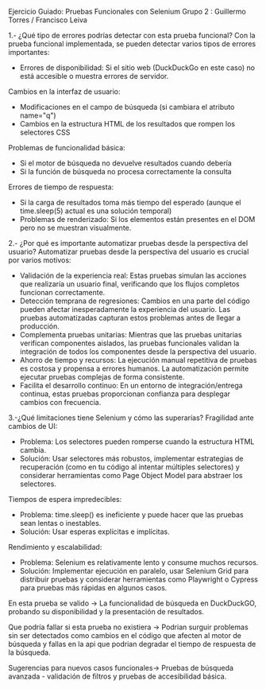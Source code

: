 Ejercicio Guiado: Pruebas Funcionales con Selenium
Grupo 2 : Guillermo Torres / Francisco Leiva

1.- ¿Qué tipo de errores podrías detectar con esta prueba funcional?
Con la prueba funcional implementada, se pueden detectar varios tipos de errores importantes:
  * Errores de disponibilidad: Si el sitio web (DuckDuckGo en este caso) no está accesible o muestra errores de servidor.

Cambios en la interfaz de usuario:
  * Modificaciones en el campo de búsqueda (si cambiara el atributo name="q")
  * Cambios en la estructura HTML de los resultados que rompen los selectores CSS
    
Problemas de funcionalidad básica:
  * Si el motor de búsqueda no devuelve resultados cuando debería
  * Si la función de búsqueda no procesa correctamente la consulta

Errores de tiempo de respuesta:
  * Si la carga de resultados toma más tiempo del esperado (aunque el time.sleep(5) actual es una solución temporal)
  * Problemas de renderizado: Si los elementos están presentes en el DOM pero no se muestran visualmente.

2.- ¿Por qué es importante automatizar pruebas desde la perspectiva del usuario?
Automatizar pruebas desde la perspectiva del usuario es crucial por varios motivos:
  * Validación de la experiencia real: Estas pruebas simulan las acciones que realizaría un usuario final, verificando que los flujos completos funcionan correctamente.
  * Detección temprana de regresiones: Cambios en una parte del código pueden afectar inesperadamente la experiencia del usuario. Las pruebas automatizadas capturan estos problemas antes de llegar a producción.
  * Complementa pruebas unitarias: Mientras que las pruebas unitarias verifican componentes aislados, las pruebas funcionales validan la integración de todos los componentes desde la perspectiva del usuario.
  * Ahorro de tiempo y recursos: La ejecución manual repetitiva de pruebas es costosa y propensa a errores humanos. La automatización permite ejecutar pruebas complejas de forma consistente.
  * Facilita el desarrollo continuo: En un entorno de integración/entrega continua, estas pruebas proporcionan confianza para desplegar cambios con frecuencia.

3.-¿Qué limitaciones tiene Selenium y cómo las superarías?
Fragilidad ante cambios de UI:
* Problema: Los selectores pueden romperse cuando la estructura HTML cambia.
* Solución: Usar selectores más robustos, implementar estrategias de recuperación (como en tu código al intentar múltiples selectores) y considerar herramientas como Page Object Model para abstraer los selectores.

Tiempos de espera impredecibles:
* Problema: time.sleep() es ineficiente y puede hacer que las pruebas sean lentas o inestables.
* Solución: Usar esperas explícitas e implícitas.

Rendimiento y escalabilidad:
* Problema: Selenium es relativamente lento y consume muchos recursos.
* Solución: Implementar ejecución en paralelo, usar Selenium Grid para distribuir pruebas y considerar herramientas como Playwright o Cypress para pruebas más rápidas en algunos casos.

En esta prueba se valido -> La funcionalidad de búsqueda en DuckDuckGO, probando su disponibilidad y la presentación de resultados.

Que podría fallar si esta prueba no existiera -> Podrian surguir problemas sin ser detectados como cambios en el código que afecten al motor de búsqueda y fallas en la api que podrian degradar el tiempo de respuesta de la búsqueda.

Sugerencias para nuevos casos funcionales-> Pruebas de búsqueda avanzada - validación de filtros y pruebas de accesibilidad básica.